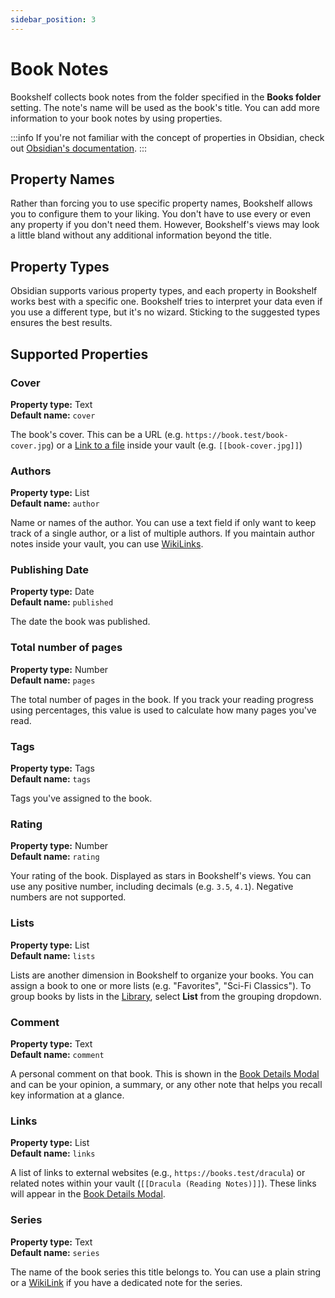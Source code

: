 ```yaml
---
sidebar_position: 3
---
```


# Book Notes

Bookshelf collects book notes from the folder specified in the **Books folder** setting.
The note's name will be used as the book's title.
You can add more information to your book notes by using properties.

:::info
If you're not familiar with the concept of properties in Obsidian, check out
[Obsidian's documentation](https://help.obsidian.md/properties).
:::

## Property Names

Rather than forcing you to use specific property names, Bookshelf allows you to configure them to your liking.
You don't have to use every or even any property if you don't need them.
However, Bookshelf's views may look a little bland without any additional information beyond the title.

## Property Types

Obsidian supports various property types, and each property in Bookshelf works best with a specific one.
Bookshelf tries to interpret your data even if you use a different type, but it's no wizard.
Sticking to the suggested types ensures the best results.

## Supported Properties

### Cover

**Property type:** Text\
**Default name:** `cover`

The book's cover. This can be a URL (e.g. `https://book.test/book-cover.jpg`) or
a [Link to a file](https://help.obsidian.md/links#Link+to+a+file) inside your vault (e.g. `[[book-cover.jpg]]`)

### Authors

**Property type:** List\
**Default name:** `author`

Name or names of the author. You can use a text field if only want to keep track of a single author, or a list of
multiple authors. If you maintain author notes inside your vault, you can
use [WikiLinks][WikiLink].

### Publishing Date

**Property type:** Date\
**Default name:** `published`

The date the book was published.

### Total number of pages

**Property type:** Number\
**Default name:** `pages`

The total number of pages in the book. If you track your reading progress using percentages, this value is used
to calculate how many pages you've read.

### Tags

**Property type:** Tags\
**Default name:** `tags`

Tags you've assigned to the book.

### Rating

**Property type:** Number\
**Default name:** `rating`

Your rating of the book.
Displayed as stars in Bookshelf's views.
You can use any positive number, including decimals (e.g. `3.5`, `4.1`).
Negative numbers are not supported.

### Lists

**Property type:** List\
**Default name:** `lists`

Lists are another dimension in Bookshelf to organize your books.
You can assign a book to one or more lists (e.g. "Favorites", "Sci-Fi Classics").
To group books by lists in the [Library](views.md#library), select **List** from the grouping dropdown.

### Comment

**Property type:** Text\
**Default name:** `comment`

A personal comment on that book.
This is shown in the [Book Details Modal](views.md#book-details-modal) and can be your opinion, a summary, or any other
note that helps you recall key information at a glance.

### Links

**Property type:** List\
**Default name:** `links`

A list of links to external websites (e.g., `https://books.test/dracula`) or related notes within your vault
(`[[Dracula (Reading Notes)]]`). These links will appear in the [Book Details Modal](views.md#book-details-modal).

### Series

**Property type:** Text\
**Default name:** `series`

The name of the book series this title belongs to. You can use a plain string or a [WikiLink][WikiLink] if you have a
dedicated note for the series.

[WikiLink]: https://help.obsidian.md/links#Supported+formats+for+internal+links
